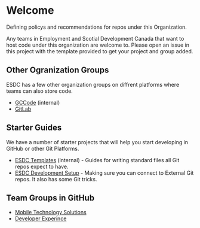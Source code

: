 # Welcome

Defining policys and recommendations for repos under this Organization.

Any teams in Employment and Scotial Development Canada that want to host code under this organization are welcome to. Please open an issue in this project with the template provided to get your project and group added.

## Other Ogranization Groups

ESDC has a few other organization groups on diffrent platforms where teams can also store code.

* [GCCode](https://gccode.ssc-spc.gc.ca/iitb-dgiit) (internal)
* [GitLab](https://gitlab.com/esdc-edsc)

## Starter Guides

We have a number of starter projects that will help you start developing in GitHub or other Git Platforms.

* [ESDC Templates](https://gccode.ssc-spc.gc.ca/iitb-dgiit/esdc-templates) (internal) - Guides for writing standard files all Git repos expect to have.
* [ESDC Development Setup](https://github.com/esdc-edsc/esdc-development-setup) - Making sure you can connect to External Git repos. It also has some Git tricks.

## Team Groups in GitHub

* [Mobile Technology Solutions](https://github.com/MTS-STM)
* [Developer Experince](https://github.com/esdc-devx)
